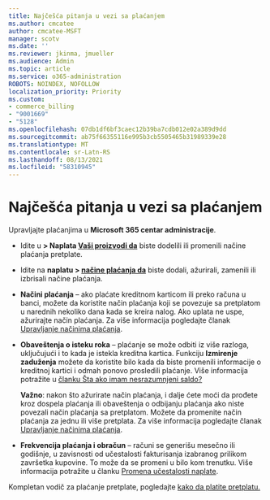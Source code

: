 ```yaml
---
title: Najčešća pitanja u vezi sa plaćanjem
ms.author: cmcatee
author: cmcatee-MSFT
manager: scotv
ms.date: ''
ms.reviewer: jkinma, jmueller
ms.audience: Admin
ms.topic: article
ms.service: o365-administration
ROBOTS: NOINDEX, NOFOLLOW
localization_priority: Priority
ms.custom:
- commerce_billing
- "9001669"
- "5128"
ms.openlocfilehash: 07db1df6bf3caec12b39ba7cdb012e02a389d9dd
ms.sourcegitcommit: ab75f66355116e995b3cb5505465b31989339e28
ms.translationtype: MT
ms.contentlocale: sr-Latn-RS
ms.lasthandoff: 08/13/2021
ms.locfileid: "58310945"
---
```

# <a name="payment-faq"></a>Najčešća pitanja u vezi sa plaćanjem

Upravljajte plaćanjima u **Microsoft 365 centar administracije**.

- Idite u **> Naplata [Vaši proizvodi da](https://go.microsoft.com/fwlink/p/?linkid=842054)** biste dodelili ili promenili načine plaćanja pretplate.
- Idite na **naplatu > [načine plaćanja da](https://go.microsoft.com/fwlink/p/?linkid=2018806)** biste dodali, ažurirali, zamenili ili izbrisali načine plaćanja.

- **Načini plaćanja** – ako plaćate kreditnom karticom ili preko računa u banci, možete da koristite način plaćanja koji se povezuje sa pretplatom u narednih nekoliko dana kada se kreira nalog. Ako uplata ne uspe, ažurirajte način plaćanja. Za više informacija pogledajte članak [Upravljanje načinima plaćanja](https://docs.microsoft.com/microsoft-365/commerce/billing-and-payments/manage-payment-methods).

- **Obaveštenja o isteku roka** – plaćanje se može odbiti iz više razloga, uključujući i to kada je istekla kreditna kartica. Funkciju **Izmirenje zaduženja** možete da koristite bilo kada da biste promenili informacije o kreditnoj kartici i odmah ponovo prosledili plaćanje. Više informacija potražite u [članku Šta ako imam nesrazumnjeni saldo?](https://docs.microsoft.com/microsoft-365/commerce/billing-and-payments/pay-for-your-subscription#what-if-i-have-an-outstanding-balance)

    **Važno**: nakon što ažurirate način plaćanja, i dalje ćete moći da prođete kroz dospela plaćanja ili obaveštenja o odbijanju plaćanja ako niste povezali način plaćanja sa pretplatom. Možete da promenite način plaćanja za jednu ili više pretplata. Za više informacija pogledajte članak [Upravljanje načinima plaćanja](https://docs.microsoft.com/microsoft-365/commerce/billing-and-payments/manage-payment-methods).

- **Frekvencija plaćanja i obračun** – računi se generišu mesečno ili godišnje, u zavisnosti od učestalosti fakturisanja izabranog prilikom završetka kupovine. To može da se promeni u bilo kom trenutku. Više informacija potražite u članku [Promena učestalosti naplate](https://docs.microsoft.com/microsoft-365/commerce/billing-and-payments/change-payment-frequency).

Kompletan vodič za plaćanje pretplate, pogledajte [kako da platite pretplatu.](https://docs.microsoft.com/microsoft-365/commerce/billing-and-payments/pay-for-your-subscription)
